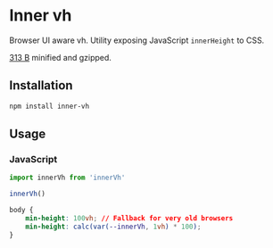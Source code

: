 # Inner vh

Browser UI aware vh. Utility exposing JavaScript `innerHeight` to CSS.

[313 B](https://bundlephobia.com/result?p=inner-vh@0.0.1) minified and gzipped.

## Installation

```bash
npm install inner-vh
```

## Usage

### JavaScript

```JavaScript
import innerVh from 'innerVh'

innerVh()
```

```CSS
body {
	min-height: 100vh; // Fallback for very old browsers
	min-height: calc(var(--innerVh, 1vh) * 100);
}
```
